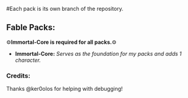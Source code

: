 #Each pack is its own branch of the repository.
## Fable Packs: 
:gear:**Immortal-Core is required for all packs.**:gear:

- **Immortal-Core:** *Serves as the foundation for my packs and adds 1 character.*

### Credits:
Thanks @ker0olos for helping with debugging!


